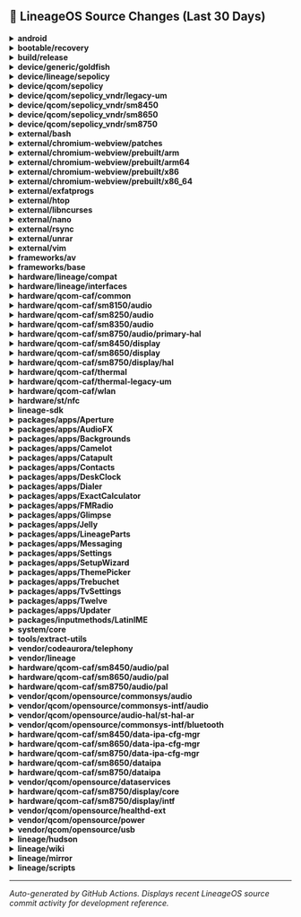## 📜 LineageOS Source Changes (Last 30 Days)

<details>
<summary><b>android</b></summary>

- [e64bf2e](https://github.com/LineageOS/android/commit/e64bf2e) lineage: Remove commented out NXP repos
  
  Author: Michael Bestas  
  Date: Sat Jul 5 18:04:41 2025 +0300

- [2e5a46e](https://github.com/LineageOS/android/commit/2e5a46e) lineage: Track sun repos
  
  Author: Bruno Martins  
  Date: Sat Jul 5 13:50:50 2025 +0000

- [a177be6](https://github.com/LineageOS/android/commit/a177be6) lineage: Move current sthal-ar and thermal to legacy
  
  Author: Bruno Martins  
  Date: Sat Jul 5 13:50:43 2025 +0000

- [82f666f](https://github.com/LineageOS/android/commit/82f666f) manifest: Track vendor/qcom/opensource/audio
  
  Author: LuK1337  
  Date: Thu Jun 19 10:42:46 2025 +0000


</details>

<details>
<summary><b>bootable/recovery</b></summary>

- [8e2da93](https://github.com/LineageOS/android_bootable_recovery/commit/8e2da93) minui: Make find_used_connector_by_type static for qti variant
  
  Author: LuK1337  
  Date: Tue Jun 24 08:08:42 2025 +0200

- [6570199](https://github.com/LineageOS/android_bootable_recovery/commit/6570199) minui: Add SPR support for drm
  
  Author: Qing Huang  
  Date: Mon Jun 23 20:38:10 2025 +0100

- [95a9dcb](https://github.com/LineageOS/android_bootable_recovery/commit/95a9dcb) Program required properties for 4 layer mixer
  
  Author: Prashant Beniwal  
  Date: Sat Jun 21 13:46:59 2025 +0200

- [9e04b6c](https://github.com/LineageOS/android_bootable_recovery/commit/9e04b6c) Add support for 4 layer mixer staging logic
  
  Author: Amine Najahi  
  Date: Sat Jun 21 13:46:59 2025 +0200

- [61be503](https://github.com/LineageOS/android_bootable_recovery/commit/61be503) minui: Set client cap properties for planes before accessing them
  
  Author: Anjaneya Prasad Musunuri  
  Date: Sat Jun 21 13:46:59 2025 +0200

- [26f9565](https://github.com/LineageOS/android_bootable_recovery/commit/26f9565) minui: Add support for low resolution display topologies
  
  Author: Uday Kiran Pichika  
  Date: Sat Jun 21 13:46:59 2025 +0200

- [707582d](https://github.com/LineageOS/android_bootable_recovery/commit/707582d) minui: Handle NULL return conditions and potential beyond bound access
  
  Author: David Ng  
  Date: Sat Jun 21 13:46:59 2025 +0200

- [7fdbcc5](https://github.com/LineageOS/android_bootable_recovery/commit/7fdbcc5) minui: implement atomic commit for recovery charger
  
  Author: Samantha Tran  
  Date: Sat Jun 21 13:46:59 2025 +0200

- [19ff4e7](https://github.com/LineageOS/android_bootable_recovery/commit/19ff4e7) minui: Snapshot graphics_drm -&gt; graphics_drm_qti
  
  Author: LuK1337  
  Date: Sat Jun 21 13:46:55 2025 +0200


</details>

<details>
<summary><b>build/release</b></summary>

- [80d2b3a](https://github.com/LineageOS/android_build_release/commit/80d2b3a) Bump Security String to 2025-07-01
  
  Author: Michael Bestas  
  Date: Wed Jul 9 14:26:08 2025 +0300


</details>

<details>
<summary><b>device/generic/goldfish</b></summary>

- [7c7fcd2](https://github.com/LineageOS/android_device_generic_goldfish/commit/7c7fcd2) goldfish: Remove NavigationBarMode2ButtonOverlay
  
  Author: althafvly  
  Date: Fri Jun 27 04:54:51 2025 +0000


</details>

<details>
<summary><b>device/lineage/sepolicy</b></summary>

- [e0e358b](https://github.com/LineageOS/android_device_lineage_sepolicy/commit/e0e358b) Use hal_attribute_hwservice and hal_attribute_service when possible
  
  Author: Bruno Martins  
  Date: Tue Jun 24 00:43:25 2025 +0100


</details>

<details>
<summary><b>device/qcom/sepolicy</b></summary>

- [9fc52af](https://github.com/LineageOS/android_device_qcom_sepolicy/commit/9fc52af) sepolicy: Add rules for qtiaudiohalvendorextn
  
  Author: LuK1337  
  Date: Thu Jun 19 22:35:06 2025 +0100


</details>

<details>
<summary><b>device/qcom/sepolicy_vndr/legacy-um</b></summary>

- [2b65a8c](https://github.com/LineageOS/android_device_qcom_sepolicy_vndr/commit/2b65a8c) sepolicy_vndr: lahaina: Label some more wakeup nodes
  
  Author: Michael Bestas  
  Date: Mon Jul 7 10:50:02 2025 +0000

- [fcfeeec](https://github.com/LineageOS/android_device_qcom_sepolicy_vndr/commit/fcfeeec) sepolicy_vndr: kona: Label additional nodes
  
  Author: Nolen Johnson  
  Date: Mon Jul 7 10:50:02 2025 +0000

- [b133fbc](https://github.com/LineageOS/android_device_qcom_sepolicy_vndr/commit/b133fbc) sepolicy_vndr: Fix extcon nodes
  
  Author: Michael Bestas  
  Date: Mon Jul 7 10:50:02 2025 +0000

- [f3dbdc1](https://github.com/LineageOS/android_device_qcom_sepolicy_vndr/commit/f3dbdc1) sepolicy_vndr: Fix wakeup nodes
  
  Author: Michael Bestas  
  Date: Mon Jul 7 10:50:02 2025 +0000

- [71c0560](https://github.com/LineageOS/android_device_qcom_sepolicy_vndr/commit/71c0560) sepolicy: bengal: Label an additional UFS discard_max_bytes node
  
  Author: Nolen Johnson  
  Date: Wed Jul 2 03:01:25 2025 +0000

- [2f6e6b7](https://github.com/LineageOS/android_device_qcom_sepolicy_vndr/commit/2f6e6b7) sepolicy_vndr: lito: Fix wakeup nodes
  
  Author: basamaryan  
  Date: Mon Jun 30 19:38:33 2025 +0000

- [59081ae](https://github.com/LineageOS/android_device_qcom_sepolicy_vndr/commit/59081ae) legacy-um: lahaina: Label additional UFS node
  
  Author: Nolen Johnson  
  Date: Sat Jun 28 13:12:16 2025 -0400


</details>

<details>
<summary><b>device/qcom/sepolicy_vndr/sm8450</b></summary>

- [f8d3dac](https://github.com/LineageOS/android_device_qcom_sepolicy_vndr/commit/f8d3dac) taro: Label additional read_ahead_kb node
  
  Author: Nolen Johnson  
  Date: Wed Jul 9 03:34:27 2025 +0000

- [bbb6a83](https://github.com/LineageOS/android_device_qcom_sepolicy_vndr/commit/bbb6a83) Merge tag &#x27;LA.VENDOR.1.0.r1-27600-WAIPIO.QSSI15.0&#x27; into staging/lineage-22.2_merge-LA.VENDOR.1.0.r1-27600-WAIPIO.QSSI15.0
  
  Author: Michael Bestas  
  Date: Sun Jul 6 08:39:15 2025 +0300


</details>

<details>
<summary><b>device/qcom/sepolicy_vndr/sm8650</b></summary>

- [9484e04](https://github.com/LineageOS/android_device_qcom_sepolicy_vndr/commit/9484e04) Merge tag &#x27;LA.VENDOR.14.3.0.r1-21600-lanai.QSSI15.0&#x27; into staging/lineage-22.2_merge-LA.VENDOR.14.3.0.r1-21600-lanai.QSSI15.0
  
  Author: Michael Bestas  
  Date: Sun Jul 6 08:47:14 2025 +0300

- [ab4276b](https://github.com/LineageOS/android_device_qcom_sepolicy_vndr/commit/ab4276b) sepolicy_vndr: Move qti-media file contexts to genfs
  
  Author: Priyanka Gujjula  
  Date: Mon Jun 23 22:59:18 2025 -0400

- [5c41161](https://github.com/LineageOS/android_device_qcom_sepolicy_vndr/commit/5c41161) Merge e56520fd7d6e52669937f80aa91fe8db80ea7908 on remote branch
  
  Author: Linux Build Service Account  
  Date: Wed Jun 18 17:43:58 2025 -0700


</details>

<details>
<summary><b>device/qcom/sepolicy_vndr/sm8750</b></summary>

- [a424b15](https://github.com/LineageOS/android_device_qcom_sepolicy_vndr/commit/a424b15) qva: Label snxxx AIDL service
  
  Author: Bruno Martins  
  Date: Fri Jul 4 02:53:32 2025 +0100

- [623a938](https://github.com/LineageOS/android_device_qcom_sepolicy_vndr/commit/623a938) sepolicy_vndr: Switch to BOARD_VENDOR_SEPOLICY_DIRS
  
  Author: Aayush Gupta  
  Date: Fri Jul 4 01:00:46 2025 +0100

- [07c0183](https://github.com/LineageOS/android_device_qcom_sepolicy_vndr/commit/07c0183) sepolicy: Update paths for new repository location
  
  Author: Michael Bestas  
  Date: Fri Jul 4 01:00:46 2025 +0100

- [7283ae5](https://github.com/LineageOS/android_device_qcom_sepolicy_vndr/commit/7283ae5) sepolicy_vndr: Remove QCOM guards
  
  Author: Pig  
  Date: Fri Jul 4 01:00:46 2025 +0100

- [a6fce63](https://github.com/LineageOS/android_device_qcom_sepolicy_vndr/commit/a6fce63) Add .gitupstream file
  
  Author: Chirayu Desai  
  Date: Fri Jul 4 01:00:46 2025 +0100

- [9495e35](https://github.com/LineageOS/android_device_qcom_sepolicy_vndr/commit/9495e35) Merge 9f6826fd8461a2ac25a4781760a3da349417c3d0 on remote branch
  
  Author: Linux Build Service Account  
  Date: Thu Jun 19 13:19:01 2025 -0700


</details>

<details>
<summary><b>external/bash</b></summary>

- [1094f16](https://github.com/LineageOS/android_external_bash/commit/1094f16) bash: Compile with c17 for legacy K&amp;R compatibility
  
  Author: Thomas Turner  
  Date: Tue Jun 24 22:26:12 2025 +0000

- [9c4eca8](https://github.com/LineageOS/android_external_bash/commit/9c4eca8) bash: Regenerate headers and source files
  
  Author: LuK1337  
  Date: Mon Jun 23 13:09:33 2025 +0200

- [56a7bfe](https://github.com/LineageOS/android_external_bash/commit/56a7bfe) Merge tag &#x27;bash-5.2&#x27; of https://git.savannah.gnu.org/git/bash into lineage-22.2
  
  Author: LuK1337  
  Date: Mon Jun 23 08:32:42 2025 +0200


</details>

<details>
<summary><b>external/chromium-webview/patches</b></summary>

- [9cc3432](https://github.com/LineageOS/android_external_chromium-webview_patches/commit/9cc3432) Update Chromium Webview to 138.0.7204.63
  
  Author: Kevin F. Haggerty  
  Date: Sun Jul 6 07:38:28 2025 -0600


</details>

<details>
<summary><b>external/chromium-webview/prebuilt/arm</b></summary>

- [b263912](https://github.com/LineageOS/android_external_chromium-webview_prebuilt_arm/commit/b263912) Update Chromium Webview arm to 138.0.7204.63
  
  Author: Kevin F. Haggerty  
  Date: Mon Jul 7 05:43:26 2025 -0600


</details>

<details>
<summary><b>external/chromium-webview/prebuilt/arm64</b></summary>

- [f6f994f](https://github.com/LineageOS/android_external_chromium-webview_prebuilt_arm64/commit/f6f994f) Update Chromium Webview arm64 to 138.0.7204.63
  
  Author: Kevin F. Haggerty  
  Date: Mon Jul 7 05:43:27 2025 -0600


</details>

<details>
<summary><b>external/chromium-webview/prebuilt/x86</b></summary>

- [fff97d5](https://github.com/LineageOS/android_external_chromium-webview_prebuilt_x86/commit/fff97d5) Update Chromium Webview x86 to 138.0.7204.63
  
  Author: Kevin F. Haggerty  
  Date: Mon Jul 7 05:43:28 2025 -0600


</details>

<details>
<summary><b>external/chromium-webview/prebuilt/x86_64</b></summary>

- [248528f](https://github.com/LineageOS/android_external_chromium-webview_prebuilt_x86_64/commit/248528f) Update Chromium Webview x86_64 to 138.0.7204.63
  
  Author: Kevin F. Haggerty  
  Date: Mon Jul 7 05:43:29 2025 -0600


</details>

<details>
<summary><b>external/exfatprogs</b></summary>

- [f2640cf](https://github.com/LineageOS/android_external_exfatprogs/commit/f2640cf) Merge tag &#x27;1.2.9&#x27; of https://github.com/exfatprogs/exfatprogs into lineage-22.2
  
  Author: Michael Bestas  
  Date: Mon Jun 23 04:13:48 2025 +0300


</details>

<details>
<summary><b>external/htop</b></summary>

- [ff411eb](https://github.com/LineageOS/android_external_htop/commit/ff411eb) htop: Update srcs[], shared_libs[] and config.h
  
  Author: LuK1337  
  Date: Mon Jun 23 00:11:15 2025 +0200

- [67a9913](https://github.com/LineageOS/android_external_htop/commit/67a9913) Merge tag &#x27;3.4.1&#x27; of https://github.com/htop-dev/htop into lineage-22.2
  
  Author: LuK1337  
  Date: Sun Jun 22 23:31:48 2025 +0200

- [35db544](https://github.com/LineageOS/android_external_htop/commit/35db544) htop: remove &quot;-pedantic&quot;
  
  Author: Skyblueborb  
  Date: Wed Jun 18 19:42:24 2025 +0000


</details>

<details>
<summary><b>external/libncurses</b></summary>

- [cf8d1a3](https://github.com/LineageOS/android_external_libncurses/commit/cf8d1a3) Partially Reapply &quot;libncurses: Add recovery variant&quot;
  
  Author: Yumi Yukimura  
  Date: Sun Jul 6 06:25:09 2025 +0800

- [c0109e6](https://github.com/LineageOS/android_external_libncurses/commit/c0109e6) Update libncurses cflags
  
  Author: LuK1337  
  Date: Sun Jun 22 23:17:51 2025 +0200

- [2a03fa1](https://github.com/LineageOS/android_external_libncurses/commit/2a03fa1) Regenerate headers and source files
  
  Author: LuK1337  
  Date: Sun Jun 22 22:35:33 2025 +0200

- [a2fcb14](https://github.com/LineageOS/android_external_libncurses/commit/a2fcb14) Import https://ftp.gnu.org/pub/gnu/ncurses/ncurses-6.5.tar.gz
  
  Author: LuK1337  
  Date: Sun Jun 22 21:31:35 2025 +0200

- [2f33558](https://github.com/LineageOS/android_external_libncurses/commit/2f33558) Import https://ftp.gnu.org/pub/gnu/ncurses/ncurses-6.4.tar.gz
  
  Author: LuK1337  
  Date: Sun Jun 22 21:31:31 2025 +0200

- [579c9af](https://github.com/LineageOS/android_external_libncurses/commit/579c9af) Import https://ftp.gnu.org/pub/gnu/ncurses/ncurses-6.3.tar.gz
  
  Author: LuK1337  
  Date: Sun Jun 22 21:31:26 2025 +0200


</details>

<details>
<summary><b>external/nano</b></summary>

- [690d0ae](https://github.com/LineageOS/android_external_nano/commit/690d0ae) nano: Regenerate config.h
  
  Author: LuK1337  
  Date: Thu Jun 26 09:21:46 2025 +0200

- [6aeab77](https://github.com/LineageOS/android_external_nano/commit/6aeab77) Merge tag &#x27;v8.5&#x27; of git://git.git.savannah.gnu.org/nano into lineage-22.2
  
  Author: LuK1337  
  Date: Thu Jun 26 09:00:35 2025 +0200


</details>

<details>
<summary><b>external/rsync</b></summary>

- [6a2e628](https://github.com/LineageOS/android_external_rsync/commit/6a2e628) rsync: Compile with c17 for legacy K&amp;R compatibility
  
  Author: Thomas Turner  
  Date: Mon Jun 23 16:37:38 2025 +0200

- [e4e120f](https://github.com/LineageOS/android_external_rsync/commit/e4e120f) rsync: Regenerate srcs[] and config.h
  
  Author: LuK1337  
  Date: Mon Jun 23 16:37:38 2025 +0200

- [735371e](https://github.com/LineageOS/android_external_rsync/commit/735371e) Merge tag &#x27;v3.4.1&#x27; of https://github.com/RsyncProject/rsync into lineage-22.2
  
  Author: LuK1337  
  Date: Mon Jun 23 16:04:06 2025 +0200


</details>

<details>
<summary><b>external/unrar</b></summary>

- [5c1331d](https://github.com/LineageOS/android_external_unrar/commit/5c1331d) unrar: Update srcs[]
  
  Author: LuK1337  
  Date: Mon Jun 23 18:17:01 2025 +0200

- [76a253c](https://github.com/LineageOS/android_external_unrar/commit/76a253c) Merge https://github.com/pmachapman/unrar into lineage-22.2
  
  Author: LuK1337  
  Date: Mon Jun 23 18:09:30 2025 +0200

- [dffd675](https://github.com/LineageOS/android_external_unrar/commit/dffd675) Updated to 7.1.7
  
  Author: Peter Chapman  
  Date: Wed Jun 18 07:56:44 2025 +1200

- [5508af9](https://github.com/LineageOS/android_external_unrar/commit/5508af9) Updated to 7.1.6
  
  Author: Peter Chapman  
  Date: Wed Jun 18 07:56:43 2025 +1200


</details>

<details>
<summary><b>external/vim</b></summary>

- [0b9e59e](https://github.com/LineageOS/android_external_vim/commit/0b9e59e) vim: Remove src/auto/config.mk
  
  Author: LuK1337  
  Date: Mon Jun 23 01:25:18 2025 +0200

- [38ced84](https://github.com/LineageOS/android_external_vim/commit/38ced84) vim: Update srcs[] and config.h
  
  Author: LuK1337  
  Date: Mon Jun 23 01:23:52 2025 +0200

- [ae414d4](https://github.com/LineageOS/android_external_vim/commit/ae414d4) Merge tag &#x27;v9.1.1475&#x27; of https://github.com/vim/vim into lineage-22.2
  
  Author: LuK1337  
  Date: Mon Jun 23 00:18:21 2025 +0200

- [cd68f21](https://github.com/LineageOS/android_external_vim/commit/cd68f21) patch 9.1.1475: completion: regression when &quot;nearest&quot; in &#x27;completeopt&#x27;
  
  Author: Girish Palya  
  Date: Sun Jun 22 20:23:54 2025 +0200

- [1cbe3e8](https://github.com/LineageOS/android_external_vim/commit/1cbe3e8) runtime(comment): add &lt;Plug&gt;-mappings
  
  Author: Mark Woods  
  Date: Sun Jun 22 20:20:34 2025 +0200

- [c877057](https://github.com/LineageOS/android_external_vim/commit/c877057) runtime(openPlugin): add &lt;Plug&gt;-mappings
  
  Author: Mark Woods  
  Date: Sun Jun 22 20:20:23 2025 +0200

- [46b0260](https://github.com/LineageOS/android_external_vim/commit/46b0260) patch 9.1.1474: missing out-of-memory check in mark.c
  
  Author: John Marriott  
  Date: Sun Jun 22 19:44:27 2025 +0200

- [8d9d2b2](https://github.com/LineageOS/android_external_vim/commit/8d9d2b2) runtime(tutor): Make all tutor files utf-8 only
  
  Author: Damien Lejay  
  Date: Sun Jun 22 19:42:43 2025 +0200

- [dcff497](https://github.com/LineageOS/android_external_vim/commit/dcff497) runtime(vim): Update base-syntax, match bare mark ranges
  
  Author: Doug Kearns  
  Date: Sun Jun 22 18:47:49 2025 +0200

- [99b9847](https://github.com/LineageOS/android_external_vim/commit/99b9847) runtime(vim): Update base-syntax, fix Vim9 :import expression comment handling
  
  Author: Doug Kearns  
  Date: Fri Jun 20 18:59:21 2025 +0200

- [d75ab0c](https://github.com/LineageOS/android_external_vim/commit/d75ab0c) patch 9.1.1473: inconsistent range arg for :diffget/diffput
  
  Author: Yee Cheng Chin  
  Date: Fri Jun 20 18:44:18 2025 +0200

- [476b65e](https://github.com/LineageOS/android_external_vim/commit/476b65e) runtime(doc): mention using &lt;script&gt; instead of &lt;sfile&gt; in :autocmd
  
  Author: zeertzjq  
  Date: Thu Jun 19 19:40:51 2025 +0200

- [c50f4d0](https://github.com/LineageOS/android_external_vim/commit/c50f4d0) patch 9.1.1472: if_python: PySequence_Fast_{GET_SIZE,GET_ITEM} removed
  
  Author: Zdenek Dohnal  
  Date: Thu Jun 19 19:35:32 2025 +0200

- [5fbe72e](https://github.com/LineageOS/android_external_vim/commit/5fbe72e) patch 9.1.1471: completion: inconsistent ordering with CTRL-P
  
  Author: Girish Palya  
  Date: Wed Jun 18 19:15:45 2025 +0200

- [1c00af2](https://github.com/LineageOS/android_external_vim/commit/1c00af2) runtime(doc): Remove obsolete labelling from &#x27;h&#x27; occasion in :help &#x27;highlight&#x27;
  
  Author: Doug Kearns  
  Date: Wed Jun 18 19:12:07 2025 +0200

- [8b92af6](https://github.com/LineageOS/android_external_vim/commit/8b92af6) runtime(hgcommit): set comments and commentstring options in filetype plugin
  
  Author: Riley Bruins  
  Date: Wed Jun 18 18:47:57 2025 +0200

- [736cd18](https://github.com/LineageOS/android_external_vim/commit/736cd18) runtime(ishd): set comments and commentstring options in filetype plugin
  
  Author: Riley Bruins  
  Date: Wed Jun 18 18:46:12 2025 +0200

- [e4c157b](https://github.com/LineageOS/android_external_vim/commit/e4c157b) runtime(nroff,groff): update commentstyle in filetype plugins
  
  Author: jtmr05  
  Date: Wed Jun 18 18:41:14 2025 +0200

- [8e83105](https://github.com/LineageOS/android_external_vim/commit/8e83105) patch 9.1.1470: use-after-free with popup callback on error
  
  Author: Christian Brabandt  
  Date: Wed Jun 18 18:33:31 2025 +0200

- [9d065a4](https://github.com/LineageOS/android_external_vim/commit/9d065a4) patch 9.1.1469: potential buffer-underflow with invalid hl_id
  
  Author: Christian Brabandt  
  Date: Wed Jun 18 18:31:19 2025 +0200

- [03e5ee2](https://github.com/LineageOS/android_external_vim/commit/03e5ee2) patch 9.1.1468: filetype: bright(er)script files are not recognized
  
  Author: Riley Bruins  
  Date: Wed Jun 18 18:23:05 2025 +0200

- [fff0132](https://github.com/LineageOS/android_external_vim/commit/fff0132) patch 9.1.1467: too many strlen() calls
  
  Author: John Marriott  
  Date: Wed Jun 18 18:20:11 2025 +0200

- [8311e7d](https://github.com/LineageOS/android_external_vim/commit/8311e7d) runtime(vim): fix incorrect highlighting of User autocmds
  
  Author: zeertzjq  
  Date: Wed Jun 18 18:02:47 2025 +0200

- [4829511](https://github.com/LineageOS/android_external_vim/commit/4829511) patch 9.1.1466: filetype: not all lex files are recognized
  
  Author: Eisuke Kawashima  
  Date: Tue Jun 17 20:30:52 2025 +0200

- [acd04b2](https://github.com/LineageOS/android_external_vim/commit/acd04b2) patch 9.1.1465: tabpanel: not correctly drawn with &#x27;equalalways&#x27;
  
  Author: Hirohito Higashi  
  Date: Mon Jun 16 20:26:08 2025 +0200

- [b7ebe61](https://github.com/LineageOS/android_external_vim/commit/b7ebe61) translation(de): update German messages translation
  
  Author: Christian Brabandt  
  Date: Mon Jun 16 20:23:00 2025 +0200

- [234c728](https://github.com/LineageOS/android_external_vim/commit/234c728) runtime(optwin): fix tabpanel typo in optwin
  
  Author: Christian Brabandt  
  Date: Mon Jun 16 20:22:30 2025 +0200

- [cb27992](https://github.com/LineageOS/android_external_vim/commit/cb27992) patch 9.1.1464: gv does not work in operator-pending mode
  
  Author: phanium  
  Date: Mon Jun 16 20:19:15 2025 +0200

- [93318a9](https://github.com/LineageOS/android_external_vim/commit/93318a9) patch 9.1.1463: Integer overflow in getmarklist() after linewise operation
  
  Author: zeertzjq  
  Date: Mon Jun 16 20:10:38 2025 +0200

- [8ae8b30](https://github.com/LineageOS/android_external_vim/commit/8ae8b30) patch 9.1.1462: missing change from patch v9.1.1461
  
  Author: Christian Brabandt  
  Date: Mon Jun 16 20:07:54 2025 +0200

- [152a450](https://github.com/LineageOS/android_external_vim/commit/152a450) runtime(sh): reset g:sh_fold_enabled after outputting its value in syntax script
  
  Author: hakkadaikon  
  Date: Mon Jun 16 19:54:37 2025 +0200

- [7841ca1](https://github.com/LineageOS/android_external_vim/commit/7841ca1) runtime(vimtutor): vimtutor throws Access Denied Error on MS-Windows
  
  Author: Christian Brabandt  
  Date: Mon Jun 16 19:48:03 2025 +0200

- [e5c96e3](https://github.com/LineageOS/android_external_vim/commit/e5c96e3) patch 9.1.1461: tabpanel: tabpanel vanishes with popup menu
  
  Author: Hirohito Higashi  
  Date: Mon Jun 16 19:39:24 2025 +0200


</details>

<details>
<summary><b>frameworks/av</b></summary>

- [6b8538ee](https://github.com/LineageOS/android_frameworks_av/commit/6b8538ee) camera: bypass roundBufferDimensionNearest for Y8
  
  Author: Cosmin Tanislav  
  Date: Sun Jun 22 21:23:08 2025 +0300


</details>

<details>
<summary><b>frameworks/base</b></summary>

- [06a7b91e](https://github.com/LineageOS/android_frameworks_base/commit/06a7b91e) Automatic translation import
  
  Author: LineageOS Infra  
  Date: Tue Jul 15 17:08:17 2025 +0000


</details>

<details>
<summary><b>hardware/lineage/compat</b></summary>

- [6cc7892](https://github.com/LineageOS/android_hardware_lineage_compat/commit/6cc7892) compat: Run bpfix
  
  Author: basamaryan  
  Date: Sat Jun 28 23:55:32 2025 +0100

- [5e88271](https://github.com/LineageOS/android_hardware_lineage_compat/commit/5e88271) compat: Rework libgui shim
  
  Author: LuK1337  
  Date: Sat Jun 21 20:28:15 2025 +0200


</details>

<details>
<summary><b>hardware/lineage/interfaces</b></summary>

- [421905c](https://github.com/LineageOS/android_hardware_lineage_interfaces/commit/421905c) aidl: light: Scan for backlight devices
  
  Author: Yumi Yukimura  
  Date: Sat Jul 5 03:33:25 2025 +0800

- [ebdc336](https://github.com/LineageOS/android_hardware_lineage_interfaces/commit/ebdc336) aidl: light: Add LEDs with &quot;:status&quot; suffix
  
  Author: Yumi Yukimura  
  Date: Fri Jul 4 19:32:40 2025 +0000


</details>

<details>
<summary><b>hardware/qcom-caf/common</b></summary>

- [7f93034](https://github.com/LineageOS/android_hardware_qcom-caf_common/commit/7f93034) common: add support for sun platform
  
  Author: dianlujitao  
  Date: Sat Jul 5 15:03:54 2025 +0100

- [88e8a17](https://github.com/LineageOS/android_hardware_qcom-caf_common/commit/88e8a17) common: Add compatibility matrix for AIDL-only devices
  
  Author: dianlujitao  
  Date: Mon Jun 30 23:32:26 2025 +0000

- [5e3ca6a](https://github.com/LineageOS/android_hardware_qcom-caf_common/commit/5e3ca6a) rfs: Add MDM and MSM OIS symlinks
  
  Author: Bruno Martins  
  Date: Tue Jul 1 00:04:23 2025 +0100


</details>

<details>
<summary><b>hardware/qcom-caf/sm8150/audio</b></summary>

- [73449d5](https://github.com/LineageOS/android_hardware_qcom_audio/commit/73449d5) hal: audio_extn: Add argument to pthread routines
  
  Author: danielml  
  Date: Wed Jun 25 20:13:52 2025 +0200


</details>

<details>
<summary><b>hardware/qcom-caf/sm8250/audio</b></summary>

- [e408116](https://github.com/LineageOS/android_hardware_qcom_audio/commit/e408116) hal: audio_extn: Add argument to pthread routines
  
  Author: danielml  
  Date: Tue Jul 1 00:59:44 2025 +0300


</details>

<details>
<summary><b>hardware/qcom-caf/sm8350/audio</b></summary>

- [9e24e3a](https://github.com/LineageOS/android_hardware_qcom_audio/commit/9e24e3a) hal: audio_extn: Add argument to pthread routines
  
  Author: danielml  
  Date: Mon Jun 30 15:13:53 2025 +0300


</details>

<details>
<summary><b>hardware/qcom-caf/sm8750/audio/primary-hal</b></summary>

- [4b2511b](https://github.com/LineageOS/android_hardware_qcom_audio-ar/commit/4b2511b) hal: Add dependency on libarpal_headers
  
  Author: Bruno Martins  
  Date: Sat Jul 5 23:29:16 2025 +0000

- [a8ede9f](https://github.com/LineageOS/android_hardware_qcom_audio-ar/commit/a8ede9f) adsprpcd: Drop dependency on proprietary headers and fix build errors
  
  Author: LuK1337  
  Date: Sat Jul 5 10:26:34 2025 +0100

- [2d53e97](https://github.com/LineageOS/android_hardware_qcom_audio-ar/commit/2d53e97) hal: remove hardcoded include paths
  
  Author: dianlujitao  
  Date: Sat Jul 5 10:26:30 2025 +0100


</details>

<details>
<summary><b>hardware/qcom-caf/sm8450/display</b></summary>

- [3559c46](https://github.com/LineageOS/android_hardware_qcom_display/commit/3559c46) sdm: mark FOD pressed layer by setting a bit on ZPOS
  
  Author: Demon000  
  Date: Mon Jun 16 12:35:40 2025 +0000


</details>

<details>
<summary><b>hardware/qcom-caf/sm8650/display</b></summary>

- [954dc72](https://github.com/LineageOS/android_hardware_qcom_display/commit/954dc72) Revert &quot;display: Add QMCS image generation&quot;
  
  Author: Michael Bestas  
  Date: Sat Jul 5 11:33:59 2025 +0100


</details>

<details>
<summary><b>hardware/qcom-caf/sm8750/display/hal</b></summary>

- [61702e1](https://github.com/LineageOS/android_hardware_qcom_display/commit/61702e1) composer: Specify `v2` explicitly in composer3_defaults
  
  Author: Bruno Martins  
  Date: Sun Jul 6 02:52:48 2025 +0200

- [f921058](https://github.com/LineageOS/android_hardware_qcom_display/commit/f921058) gralloc: Remove libubwcp_headers dependency
  
  Author: Bruno Martins  
  Date: Sat Jul 5 23:17:20 2025 +0100

- [870100b](https://github.com/LineageOS/android_hardware_qcom_display/commit/870100b) display: Remove smmu-proxy and ubwcp headers defaults
  
  Author: chandu078  
  Date: Sat Jul 5 23:16:55 2025 +0100

- [0897535](https://github.com/LineageOS/android_hardware_qcom_display/commit/0897535) vmmem: Add dummy libvmmem shared_lib
  
  Author: Bruno Martins  
  Date: Sat Jul 5 23:16:55 2025 +0100

- [dcc42f1](https://github.com/LineageOS/android_hardware_qcom_display/commit/dcc42f1) vmmem: Make libvmmem_headers available
  
  Author: SGCMarkus  
  Date: Sat Jul 5 23:16:55 2025 +0100

- [63aa818](https://github.com/LineageOS/android_hardware_qcom_display/commit/63aa818) hwfence_client: Disable module
  
  Author: Bruno Martins  
  Date: Sat Jul 5 23:16:55 2025 +0100

- [1d5a3cb](https://github.com/LineageOS/android_hardware_qcom_display/commit/1d5a3cb) display: Remove dependencies of display specific kernel headers
  
  Author: chandu078  
  Date: Sat Jul 5 22:14:56 2025 +0000

- [9b6f6ff](https://github.com/LineageOS/android_hardware_qcom_display/commit/9b6f6ff) composer: Separate rc and xml from service
  
  Author: Michael Bestas  
  Date: Sat Jul 5 16:18:02 2025 +0100

- [0f7761a](https://github.com/LineageOS/android_hardware_qcom_display/commit/0f7761a) composer: Replace writepid with task_profiles command for cgroup migration
  
  Author: Suren Baghdasaryan  
  Date: Sat Jul 5 16:18:02 2025 +0100

- [5a556b1](https://github.com/LineageOS/android_hardware_qcom_display/commit/5a556b1) display: Define init script modules properly.
  
  Author: Alexander Koskovich  
  Date: Sat Jul 5 16:18:02 2025 +0100

- [11a2ed3](https://github.com/LineageOS/android_hardware_qcom_display/commit/11a2ed3) display: Remove CleanSpec.mk
  
  Author: Michael Bestas  
  Date: Thu Jul 3 23:33:23 2025 +0100

- [a66174d](https://github.com/LineageOS/android_hardware_qcom_display/commit/a66174d) Revert &quot;display: Add QMCS image generation&quot;
  
  Author: Michael Bestas  
  Date: Thu Jul 3 23:33:23 2025 +0100

- [1c64346](https://github.com/LineageOS/android_hardware_qcom_display/commit/1c64346) display: Fix conflicting soong_namespace imports
  
  Author: Bruno Martins  
  Date: Thu Jul 3 23:33:23 2025 +0100

- [671b4fa](https://github.com/LineageOS/android_hardware_qcom_display/commit/671b4fa) Add .gitupstream file
  
  Author: Chirayu Desai  
  Date: Mon Jun 30 21:53:17 2025 +0100


</details>

<details>
<summary><b>hardware/qcom-caf/thermal</b></summary>

- [47fd390](https://github.com/LineageOS/android_hardware_qcom_thermal/commit/47fd390) Merge tag &#x27;LA.VENDOR.15.4.0.r1-18000-pakala.QSSI16.0&#x27; into staging/lineage-22.2_merge-LA.VENDOR.15.4.0.r1-18000-pakala.QSSI16.0
  
  Author: Michael Bestas  
  Date: Sun Jul 6 08:58:29 2025 +0300

- [03bafb8](https://github.com/LineageOS/android_hardware_qcom_thermal/commit/03bafb8) thermal: Guard with soong namespace
  
  Author: Michael Bestas  
  Date: Sat Jul 5 15:00:57 2025 +0100


</details>

<details>
<summary><b>hardware/qcom-caf/thermal-legacy-um</b></summary>

- [04aeca6](https://github.com/LineageOS/android_hardware_qcom_thermal/commit/04aeca6) thermal-hal: Return failure only for uninitialized sensor request
  
  Author: Michael Bestas  
  Date: Sun Jul 6 23:45:02 2025 +0300

- [c1c837d](https://github.com/LineageOS/android_hardware_qcom_thermal/commit/c1c837d) Revert &quot;thermal-hal: Add namespace configuration for google specific path&quot;
  
  Author: Michael Bestas  
  Date: Sun Jul 6 13:23:20 2025 +0300

- [e1d0034](https://github.com/LineageOS/android_hardware_qcom_thermal/commit/e1d0034) Merge tag &#x27;LA.VENDOR.14.3.0.r1-21600-lanai.QSSI15.0&#x27; into staging/lineage-22.2_merge-LA.VENDOR.14.3.0.r1-21600-lanai.QSSI15.0
  
  Author: Michael Bestas  
  Date: Sun Jul 6 08:54:44 2025 +0300

- [9cfce74](https://github.com/LineageOS/android_hardware_qcom_thermal/commit/9cfce74) thermal: Guard with soong namespace
  
  Author: Michael Bestas  
  Date: Sat Jul 5 13:02:21 2025 +0000

- [19b5abf](https://github.com/LineageOS/android_hardware_qcom_thermal/commit/19b5abf) Merge 5ce9681278b7b7374999f3137dffe65db67525a5 on remote branch
  
  Author: Linux Build Service Account  
  Date: Wed Jun 18 17:32:40 2025 -0700


</details>

<details>
<summary><b>hardware/qcom-caf/wlan</b></summary>

- [93b212a](https://github.com/LineageOS/android_hardware_qcom_wlan/commit/93b212a) Merge tag &#x27;LA.VENDOR.14.3.0.r1-21600-lanai.QSSI15.0&#x27; into staging/lineage-22.2_merge-LA.VENDOR.14.3.0.r1-21600-lanai.QSSI15.0
  
  Author: Michael Bestas  
  Date: Sun Jul 6 08:46:58 2025 +0300

- [b108136](https://github.com/LineageOS/android_hardware_qcom_wlan/commit/b108136) Merge c4c480567fa8e414b93d7261f8193bae99554e4d on remote branch
  
  Author: Linux Build Service Account  
  Date: Wed Jun 18 17:40:32 2025 -0700


</details>

<details>
<summary><b>hardware/st/nfc</b></summary>

- [a25c5e1](https://github.com/LineageOS/android_hardware_st_nfc/commit/a25c5e1) Also handle &#x27;REM CONFIG&#x27; for text FW configs
  
  Author: Alexander Koskovich  
  Date: Wed Jun 18 22:17:17 2025 -0400


</details>

<details>
<summary><b>lineage-sdk</b></summary>

- [49a8ae3](https://github.com/LineageOS/android_lineage-sdk/commit/49a8ae3) Automatic translation import
  
  Author: LineageOS Infra  
  Date: Tue Jul 15 17:08:21 2025 +0000

- [987c5b8](https://github.com/LineageOS/android_lineage-sdk/commit/987c5b8) Android.bp: use defaults and file groups
  
  Author: Alexander Martinz  
  Date: Tue Jun 17 06:43:57 2025 +0000


</details>

<details>
<summary><b>packages/apps/Aperture</b></summary>

- [2f9d472](https://github.com/LineageOS/android_packages_apps_Aperture/commit/2f9d472) Automatic translation import
  
  Author: LineageOS Infra  
  Date: Tue Jul 15 17:08:22 2025 +0000

- [625df08](https://github.com/LineageOS/android_packages_apps_Aperture/commit/625df08) Aperture: Update gradle-generatebp to 1.25
  
  Author: Luca Stefani  
  Date: Sun Jul 6 10:47:36 2025 +0200

- [9bee4b4](https://github.com/LineageOS/android_packages_apps_Aperture/commit/9bee4b4) Aperture: Update Gradle wrapper and AGP
  
  Author: Luca Stefani  
  Date: Sun Jul 6 10:47:34 2025 +0200


</details>

<details>
<summary><b>packages/apps/AudioFX</b></summary>

- [381264b](https://github.com/LineageOS/android_packages_apps_AudioFX/commit/381264b) Automatic translation import
  
  Author: LineageOS Infra  
  Date: Tue Jul 15 17:08:22 2025 +0000


</details>

<details>
<summary><b>packages/apps/Backgrounds</b></summary>

- [c6324a2](https://github.com/LineageOS/android_packages_apps_Backgrounds/commit/c6324a2) Automatic translation import
  
  Author: LineageOS Infra  
  Date: Tue Jul 15 17:08:22 2025 +0000


</details>

<details>
<summary><b>packages/apps/Camelot</b></summary>

- [841eccc](https://github.com/LineageOS/android_packages_apps_Camelot/commit/841eccc) Automatic translation import
  
  Author: LineageOS Infra  
  Date: Tue Jul 15 17:08:22 2025 +0000

- [06312c6](https://github.com/LineageOS/android_packages_apps_Camelot/commit/06312c6) Camelot: Update gradle-generatebp to 1.25
  
  Author: Luca Stefani  
  Date: Sun Jul 6 11:07:01 2025 +0200

- [9232e88](https://github.com/LineageOS/android_packages_apps_Camelot/commit/9232e88) Camelot: Update Gradle wrapper and AGP
  
  Author: Luca Stefani  
  Date: Sun Jul 6 11:05:24 2025 +0200


</details>

<details>
<summary><b>packages/apps/Catapult</b></summary>

- [5e7895d](https://github.com/LineageOS/android_packages_apps_Catapult/commit/5e7895d) Automatic translation import
  
  Author: LineageOS Infra  
  Date: Tue Jul 15 17:08:23 2025 +0000


</details>

<details>
<summary><b>packages/apps/Contacts</b></summary>

- [8664308](https://github.com/LineageOS/android_packages_apps_Contacts/commit/8664308) Automatic translation import
  
  Author: LineageOS Infra  
  Date: Tue Jul 15 17:08:23 2025 +0000


</details>

<details>
<summary><b>packages/apps/DeskClock</b></summary>

- [353fccc](https://github.com/LineageOS/android_packages_apps_DeskClock/commit/353fccc) Automatic translation import
  
  Author: LineageOS Infra  
  Date: Tue Jul 15 17:08:23 2025 +0000


</details>

<details>
<summary><b>packages/apps/Dialer</b></summary>

- [5a211f9](https://github.com/LineageOS/android_packages_apps_Dialer/commit/5a211f9) Automatic translation import
  
  Author: LineageOS Infra  
  Date: Tue Jul 15 17:08:24 2025 +0000


</details>

<details>
<summary><b>packages/apps/ExactCalculator</b></summary>

- [be98294](https://github.com/LineageOS/android_packages_apps_ExactCalculator/commit/be98294) ExactCalculator: allow backup
  
  Author: LucasMZ  
  Date: Tue Jun 17 22:30:24 2025 -0300


</details>

<details>
<summary><b>packages/apps/FMRadio</b></summary>

- [8329d13](https://github.com/LineageOS/android_packages_apps_FMRadio/commit/8329d13) Automatic translation import
  
  Author: LineageOS Infra  
  Date: Tue Jul 1 17:02:03 2025 +0000


</details>

<details>
<summary><b>packages/apps/Glimpse</b></summary>

- [22730be](https://github.com/LineageOS/android_packages_apps_Glimpse/commit/22730be) Automatic translation import
  
  Author: LineageOS Infra  
  Date: Tue Jul 15 17:08:25 2025 +0000

- [5116f7f](https://github.com/LineageOS/android_packages_apps_Glimpse/commit/5116f7f) Glimpse: Update gradle-generatebp to 1.25
  
  Author: Luca Stefani  
  Date: Sun Jul 6 10:45:02 2025 +0200

- [caf360c](https://github.com/LineageOS/android_packages_apps_Glimpse/commit/caf360c) Glimpse: Update Gradle wrapper and AGP
  
  Author: Luca Stefani  
  Date: Sun Jul 6 10:44:59 2025 +0200


</details>

<details>
<summary><b>packages/apps/Jelly</b></summary>

- [ebca57c](https://github.com/LineageOS/android_packages_apps_Jelly/commit/ebca57c) Automatic translation import
  
  Author: LineageOS Infra  
  Date: Tue Jul 15 17:08:26 2025 +0000

- [c90a982](https://github.com/LineageOS/android_packages_apps_Jelly/commit/c90a982) Automatic translation import
  
  Author: LineageOS Infra  
  Date: Tue Jul 1 17:02:04 2025 +0000


</details>

<details>
<summary><b>packages/apps/LineageParts</b></summary>

- [3fcb39c](https://github.com/LineageOS/android_packages_apps_LineageParts/commit/3fcb39c) Automatic translation import
  
  Author: LineageOS Infra  
  Date: Tue Jul 15 17:08:26 2025 +0000


</details>

<details>
<summary><b>packages/apps/Messaging</b></summary>

- [e9bfc32](https://github.com/LineageOS/android_packages_apps_Messaging/commit/e9bfc32) Automatic translation import
  
  Author: LineageOS Infra  
  Date: Tue Jul 15 17:08:26 2025 +0000


</details>

<details>
<summary><b>packages/apps/Settings</b></summary>

- [69d881ff](https://github.com/LineageOS/android_packages_apps_Settings/commit/69d881ff) Automatic translation import
  
  Author: LineageOS Infra  
  Date: Tue Jul 15 17:08:27 2025 +0000

- [ecfdb903](https://github.com/LineageOS/android_packages_apps_Settings/commit/ecfdb903) Automatic translation import
  
  Author: LineageOS Infra  
  Date: Tue Jul 1 17:02:04 2025 +0000


</details>

<details>
<summary><b>packages/apps/SetupWizard</b></summary>

- [c5e8e2c](https://github.com/LineageOS/android_packages_apps_SetupWizard/commit/c5e8e2c) Automatic translation import
  
  Author: LineageOS Infra  
  Date: Tue Jul 15 17:08:28 2025 +0000


</details>

<details>
<summary><b>packages/apps/ThemePicker</b></summary>

- [30eba5b](https://github.com/LineageOS/android_packages_apps_ThemePicker/commit/30eba5b) ThemePicker: default to TONAL_SPOT for invalid Styles
  
  Author: Cosmin Tanislav  
  Date: Fri Jun 27 14:24:36 2025 +0300


</details>

<details>
<summary><b>packages/apps/Trebuchet</b></summary>

- [cda0471](https://github.com/LineageOS/android_packages_apps_Trebuchet/commit/cda0471) Automatic translation import
  
  Author: LineageOS Infra  
  Date: Tue Jul 15 17:08:28 2025 +0000

- [6217ec6](https://github.com/LineageOS/android_packages_apps_Trebuchet/commit/6217ec6) Trebuchet: Make taskbar start aligned in all grid sizes
  
  Author: Michael Bestas  
  Date: Sun Jul 6 08:30:51 2025 -0700

- [e242064](https://github.com/LineageOS/android_packages_apps_Trebuchet/commit/e242064) Trebuchet: Hide 2x2 grid from foldables
  
  Author: Michael Bestas  
  Date: Sun Jul 6 08:30:51 2025 -0700

- [d0003fd](https://github.com/LineageOS/android_packages_apps_Trebuchet/commit/d0003fd) Trebuchet: Make landscape tablet taskbar start aligned
  
  Author: Han Sol Jin  
  Date: Mon Jun 23 07:22:16 2025 +0000


</details>

<details>
<summary><b>packages/apps/TvSettings</b></summary>

- [56deadc](https://github.com/LineageOS/android_packages_apps_TvSettings/commit/56deadc) [TvSettings] fix PendingIntent conflict in RowBuilder actions
  
  Author: joe.y.huang  
  Date: Sat Jul 12 23:14:15 2025 -0500

- [6d20244](https://github.com/LineageOS/android_packages_apps_TvSettings/commit/6d20244) [TvSettings] Fix crash in pairing screen after standby resume
  
  Author: joe.y.huang  
  Date: Sat Jul 12 23:13:59 2025 -0500

- [25218ec](https://github.com/LineageOS/android_packages_apps_TvSettings/commit/25218ec) AddAccessoryPreferenceFragment: Switch to Drawable.ConstantState caching
  
  Author: Artem Anashkin  
  Date: Sat Jul 12 23:13:41 2025 -0500

- [2d583fd](https://github.com/LineageOS/android_packages_apps_TvSettings/commit/2d583fd) Respect WIFI_ALWAYS_REQUESTED setting
  
  Author: Alexander Zemlyakov  
  Date: Sat Jul 12 23:13:23 2025 -0500


</details>

<details>
<summary><b>packages/apps/Twelve</b></summary>

- [4ec1145](https://github.com/LineageOS/android_packages_apps_Twelve/commit/4ec1145) Automatic translation import
  
  Author: LineageOS Infra  
  Date: Tue Jul 15 17:08:29 2025 +0000

- [db31b2c](https://github.com/LineageOS/android_packages_apps_Twelve/commit/db31b2c) Twelve: Fix contrast issues on chip
  
  Author: Inhishonor  
  Date: Mon Jul 7 07:26:04 2025 +0000

- [b93c6c0](https://github.com/LineageOS/android_packages_apps_Twelve/commit/b93c6c0) Twelve: Remove unused function
  
  Author: Inhishonor  
  Date: Mon Jul 7 07:24:52 2025 +0000

- [10535cc](https://github.com/LineageOS/android_packages_apps_Twelve/commit/10535cc) Twelve: Update gradle-generatebp to 1.25
  
  Author: Luca Stefani  
  Date: Sun Jul 6 10:48:58 2025 +0200

- [94a5072](https://github.com/LineageOS/android_packages_apps_Twelve/commit/94a5072) Twelve: Update Gradle wrapper and AGP
  
  Author: Luca Stefani  
  Date: Sun Jul 6 10:40:35 2025 +0200

- [77df6b0](https://github.com/LineageOS/android_packages_apps_Twelve/commit/77df6b0) Twelve: Jellyfin: Use parent album thumbnail if available for items
  
  Author: Luca Stefani  
  Date: Tue Jul 1 13:55:17 2025 +0200

- [6bc2ad2](https://github.com/LineageOS/android_packages_apps_Twelve/commit/6bc2ad2) Twelve: Jellyfin: Request thumbnails with specific size
  
  Author: Luca Stefani  
  Date: Tue Jul 1 13:54:42 2025 +0200


</details>

<details>
<summary><b>packages/apps/Updater</b></summary>

- [c77f449](https://github.com/LineageOS/android_packages_apps_Updater/commit/c77f449) Automatic translation import
  
  Author: LineageOS Infra  
  Date: Tue Jul 15 17:08:29 2025 +0000


</details>

<details>
<summary><b>packages/inputmethods/LatinIME</b></summary>

- [ee7f59c](https://github.com/LineageOS/android_packages_inputmethods_LatinIME/commit/ee7f59c) Automatic translation import
  
  Author: LineageOS Infra  
  Date: Tue Jul 1 17:02:06 2025 +0000


</details>

<details>
<summary><b>system/core</b></summary>

- [a57bd44](https://github.com/LineageOS/android_system_core/commit/a57bd44) init: add a hook before parsing system properties
  
  Author: dianlujitao  
  Date: Sun Jul 13 11:46:08 2025 +0800


</details>

<details>
<summary><b>tools/extract-utils</b></summary>

- [244ac94](https://github.com/LineageOS/android_tools_extract-utils/commit/244ac94) extract_utils: use null work-tree for getting the list of affected files
  
  Author: LuK1337  
  Date: Mon Jul 7 11:18:00 2025 +0200

- [1e37b8b](https://github.com/LineageOS/android_tools_extract-utils/commit/1e37b8b) extract_utils: use `apply` instead of `am`
  
  Author: LuK1337  
  Date: Sun Jul 6 12:42:52 2025 +0200

- [9727c4e](https://github.com/LineageOS/android_tools_extract-utils/commit/9727c4e) extract_utils: avoid passing non existent paths to git add
  
  Author: bengris32  
  Date: Sun Jul 6 12:42:01 2025 +0200

- [ef904a8](https://github.com/LineageOS/android_tools_extract-utils/commit/ef904a8) extract_utils: Consider path prefixes other than `smali/`
  
  Author: bengris32  
  Date: Sat Jul 5 14:28:54 2025 +0100

- [b0a46c1](https://github.com/LineageOS/android_tools_extract-utils/commit/b0a46c1) extract-utils: Apply relative path for apps with deep folder structures
  
  Author: Jyotiraditya Panda  
  Date: Mon Jun 30 22:02:28 2025 +0000

- [2093aa1](https://github.com/LineageOS/android_tools_extract-utils/commit/2093aa1) extract_utils: fix extraction of alternate partitions
  
  Author: Cosmin Tanislav  
  Date: Mon Jun 30 22:01:21 2025 +0000

- [8cff4bb](https://github.com/LineageOS/android_tools_extract-utils/commit/8cff4bb) extract_utils: make patching errors more descriptive
  
  Author: Cosmin Tanislav  
  Date: Mon Jun 30 22:01:21 2025 +0000

- [c42a967](https://github.com/LineageOS/android_tools_extract-utils/commit/c42a967) extract_utils: optimize patch application for big apps
  
  Author: Cosmin Tanislav  
  Date: Mon Jun 30 22:01:21 2025 +0000

- [84f9c38](https://github.com/LineageOS/android_tools_extract-utils/commit/84f9c38) extract_utils: T 
  
  Author:  T -> Union[T, T]  
  Date: LuK1337|Sat Jun 28 12:15:28 2025 +0200


</details>

<details>
<summary><b>vendor/codeaurora/telephony</b></summary>

- [6a74195](https://github.com/LineageOS/android_vendor_codeaurora_telephony/commit/6a74195) Merge tag &#x27;LA.QSSI.15.0.r1-16200-qssi.0&#x27; into staging/lineage-22.2_merge-LA.QSSI.15.0.r1-16200-qssi.0
  
  Author: Michael Bestas  
  Date: Sun Jul 6 09:00:15 2025 +0300


</details>

<details>
<summary><b>vendor/lineage</b></summary>

- [2806ce8](https://github.com/LineageOS/android_vendor_lineage/commit/2806ce8) vars: Update qcom tags
  
  Author: Michael Bestas  
  Date: Wed Jul 9 20:26:01 2025 +0000

- [51f89fe](https://github.com/LineageOS/android_vendor_lineage/commit/51f89fe) apns-conf: Remove deprecated Cosmote Romania entries
  
  Author: PixelThrived  
  Date: Mon Jul 7 12:53:41 2025 +0000

- [59ff593](https://github.com/LineageOS/android_vendor_lineage/commit/59ff593) merge_dtbs: allow one overlay to depend on multiple others
  
  Author: Cosmin Tanislav  
  Date: Mon Jul 7 08:58:50 2025 +0000

- [290dabd](https://github.com/LineageOS/android_vendor_lineage/commit/290dabd) kernel: Automatically adapt path suffix for GKI modules
  
  Author: dianlujitao  
  Date: Sun Jul 6 00:18:15 2025 +0000

- [e3b4bf2](https://github.com/LineageOS/android_vendor_lineage/commit/e3b4bf2) vars: Add sun tags
  
  Author: Bruno Martins  
  Date: Sat Jul 5 22:50:34 2025 +0000

- [cf6429a](https://github.com/LineageOS/android_vendor_lineage/commit/cf6429a) repopick: Fix showing help when no arguments given the correct way
  
  Author: Julian Veit  
  Date: Sat Jul 5 12:09:53 2025 +0200

- [96d4a03](https://github.com/LineageOS/android_vendor_lineage/commit/96d4a03) repopick: Fix showing help when no arguments given
  
  Author: SpiritCroc  
  Date: Wed Jul 2 19:31:35 2025 +0200

- [c7a39d5](https://github.com/LineageOS/android_vendor_lineage/commit/c7a39d5) apn: Update China Telecom for MCC 460 MNC 11
  
  Author: Marc Bourgoin  
  Date: Mon Jun 30 11:09:33 2025 -0600

- [80189ed](https://github.com/LineageOS/android_vendor_lineage/commit/80189ed) repopick: Paginate queries properly
  
  Author: Michael W  
  Date: Fri Jun 27 15:09:49 2025 +0000

- [a8b4790](https://github.com/LineageOS/android_vendor_lineage/commit/a8b4790) envsetup.sh: Export LLVM_AOSP_PREBUILTS_VERSION with the current clang version from soong
  
  Author: micky387  
  Date: Thu Jun 26 22:04:16 2025 +0100


</details>

<details>
<summary><b>hardware/qcom-caf/sm8450/audio/pal</b></summary>

- [48a1840](https://github.com/LineageOS/android_vendor_qcom_opensource_arpal-lx/commit/48a1840) Merge tag &#x27;LA.VENDOR.1.0.r1-27600-WAIPIO.QSSI15.0&#x27; into staging/lineage-22.2_merge-LA.VENDOR.1.0.r1-27600-WAIPIO.QSSI15.0
  
  Author: Michael Bestas  
  Date: Sun Jul 6 08:43:58 2025 +0300


</details>

<details>
<summary><b>hardware/qcom-caf/sm8650/audio/pal</b></summary>

- [77d13af](https://github.com/LineageOS/android_vendor_qcom_opensource_arpal-lx/commit/77d13af) Merge tag &#x27;AUDIO.LA.9.0.r1-08600-lanai.0&#x27; into staging/lineage-22.2_merge-AUDIO.LA.9.0.r1-08600-lanai.0
  
  Author: Michael Bestas  
  Date: Sun Jul 6 08:46:13 2025 +0300


</details>

<details>
<summary><b>hardware/qcom-caf/sm8750/audio/pal</b></summary>

- [3b7a0f5](https://github.com/LineageOS/android_vendor_qcom_opensource_arpal-lx/commit/3b7a0f5) pal: Unset LOCAL_USE_VNDK
  
  Author: Bruno Martins  
  Date: Sat Jul 5 22:48:51 2025 +0000

- [b1268c7](https://github.com/LineageOS/android_vendor_qcom_opensource_arpal-lx/commit/b1268c7) libpalclient: Drop unnecessary include
  
  Author: dianlujitao  
  Date: Sat Jul 5 22:42:20 2025 +0000


</details>

<details>
<summary><b>vendor/qcom/opensource/commonsys/audio</b></summary>

- [60d9219](https://github.com/LineageOS/android_vendor_qcom_opensource_audio/commit/60d9219) hal_adapter: add service executable
  
  Author: LuK1337  
  Date: Thu Jun 19 13:45:47 2025 +0200

- [c220a55](https://github.com/LineageOS/android_vendor_qcom_opensource_audio/commit/c220a55) hal_adapter: migrate to unstable av-audio-types-aidl
  
  Author: dianlujitao  
  Date: Thu Jun 19 12:34:56 2025 +0200

- [5a296bf](https://github.com/LineageOS/android_vendor_qcom_opensource_audio/commit/5a296bf) Add .gitupstream file
  
  Author: Chirayu Desai  
  Date: Thu Jun 19 12:23:06 2025 +0200


</details>

<details>
<summary><b>vendor/qcom/opensource/commonsys-intf/audio</b></summary>

- [cce4842](https://github.com/LineageOS/android_vendor_qcom_opensource_audio-commonsys-intf/commit/cce4842) Add .gitupstream file
  
  Author: Chirayu Desai  
  Date: Sun Jul 6 10:12:03 2025 +0100


</details>

<details>
<summary><b>vendor/qcom/opensource/audio-hal/st-hal-ar</b></summary>

- [65e7c6a](https://github.com/LineageOS/android_vendor_qcom_opensource_audio-hal_st-hal-ar/commit/65e7c6a) Disable 32 bit variants of audio libraries for 64 bit audio targets
  
  Author: Arian  
  Date: Sun Jul 6 09:37:21 2025 +0200

- [7bf588a](https://github.com/LineageOS/android_vendor_qcom_opensource_audio-hal_st-hal-ar/commit/7bf588a) st-hal-ar: add TARGET_USES_QCOM_AUDIO_AR guard
  
  Author: SGCMarkus  
  Date: Fri Jul 4 00:40:36 2025 +0100

- [2baad87](https://github.com/LineageOS/android_vendor_qcom_opensource_audio-hal_st-hal-ar/commit/2baad87) st-hal-ar: Add dependency on libarpal_headers
  
  Author: Bruno Martins  
  Date: Fri Jul 4 00:40:32 2025 +0100

- [1aa6307](https://github.com/LineageOS/android_vendor_qcom_opensource_audio-hal_st-hal-ar/commit/1aa6307) Add .gitupstream file
  
  Author: Chirayu Desai  
  Date: Fri Jul 4 00:39:37 2025 +0100


</details>

<details>
<summary><b>vendor/qcom/opensource/commonsys-intf/bluetooth</b></summary>

- [f585b71](https://github.com/LineageOS/android_vendor_qcom_opensource_bluetooth-commonsys-intf/commit/f585b71) Merge tag &#x27;LA.QSSI.15.0.r1-16200-qssi.0&#x27; into staging/lineage-22.2_merge-LA.QSSI.15.0.r1-16200-qssi.0
  
  Author: Michael Bestas  
  Date: Sun Jul 6 09:00:20 2025 +0300


</details>

<details>
<summary><b>hardware/qcom-caf/sm8450/data-ipa-cfg-mgr</b></summary>

- [da4ff55](https://github.com/LineageOS/android_vendor_qcom_opensource_data-ipa-cfg-mgr/commit/da4ff55) Merge tag &#x27;LA.VENDOR.1.0.r1-27600-WAIPIO.QSSI15.0&#x27; into staging/lineage-22.2_merge-LA.VENDOR.1.0.r1-27600-WAIPIO.QSSI15.0
  
  Author: Michael Bestas  
  Date: Sun Jul 6 08:39:44 2025 +0300


</details>

<details>
<summary><b>hardware/qcom-caf/sm8650/data-ipa-cfg-mgr</b></summary>

- [5544d97](https://github.com/LineageOS/android_vendor_qcom_opensource_data-ipa-cfg-mgr/commit/5544d97) Merge tag &#x27;LA.VENDOR.14.3.0.r1-21600-lanai.QSSI15.0&#x27; into staging/lineage-22.2_merge-LA.VENDOR.14.3.0.r1-21600-lanai.QSSI15.0
  
  Author: Michael Bestas  
  Date: Sun Jul 6 08:46:40 2025 +0300

- [c1ed0e1](https://github.com/LineageOS/android_vendor_qcom_opensource_data-ipa-cfg-mgr/commit/c1ed0e1) Merge 598b3927b2495cf4807d959ecbc613eabe159a8b on remote branch
  
  Author: Linux Build Service Account  
  Date: Wed Jun 18 17:31:17 2025 -0700


</details>

<details>
<summary><b>hardware/qcom-caf/sm8750/data-ipa-cfg-mgr</b></summary>

- [c518feb](https://github.com/LineageOS/android_vendor_qcom_opensource_data-ipa-cfg-mgr/commit/c518feb) data-ipa-cfg-mgr: Disable all the debugging
  
  Author: Bruno Martins  
  Date: Sat Jul 5 10:32:22 2025 +0100

- [a3540f3](https://github.com/LineageOS/android_vendor_qcom_opensource_data-ipa-cfg-mgr/commit/a3540f3) ipacm: drop dependency on qti_ipa_kernel_headers
  
  Author: dianlujitao  
  Date: Sat Jul 5 10:32:20 2025 +0100

- [1934aa0](https://github.com/LineageOS/android_vendor_qcom_opensource_data-ipa-cfg-mgr/commit/1934aa0) ipacm: Get rid of `using namespace std;`
  
  Author: Yumi Yukimura  
  Date: Fri Jul 4 02:58:46 2025 +0100

- [dfb5dea](https://github.com/LineageOS/android_vendor_qcom_opensource_data-ipa-cfg-mgr/commit/dfb5dea) data-ipa-cfg-mgr: Import hardware/qcom-caf/sm8750 namespace
  
  Author: Michael Bestas  
  Date: Fri Jul 4 02:58:46 2025 +0100

- [8a990ad](https://github.com/LineageOS/android_vendor_qcom_opensource_data-ipa-cfg-mgr/commit/8a990ad) ipacm: Remove compilation dependency for in_addr_t on bionic
  
  Author: Praveen Kurapati  
  Date: Fri Jul 4 02:58:46 2025 +0100

- [6fb4d5e](https://github.com/LineageOS/android_vendor_qcom_opensource_data-ipa-cfg-mgr/commit/6fb4d5e) ipacm: Address ipacm start failure
  
  Author: dianlujitao  
  Date: Fri Jul 4 02:58:46 2025 +0100

- [b72009b](https://github.com/LineageOS/android_vendor_qcom_opensource_data-ipa-cfg-mgr/commit/b72009b) data-ipa-cfg-mgr: Remove verbose cflag
  
  Author: Luca Stefani  
  Date: Fri Jul 4 02:58:46 2025 +0100

- [9747f00](https://github.com/LineageOS/android_vendor_qcom_opensource_data-ipa-cfg-mgr/commit/9747f00) data-ipa-cfg-mgr: Define soong namespace
  
  Author: razorloves  
  Date: Fri Jul 4 02:58:46 2025 +0100

- [27881de](https://github.com/LineageOS/android_vendor_qcom_opensource_data-ipa-cfg-mgr/commit/27881de) Add .gitupstream file
  
  Author: Chirayu Desai  
  Date: Fri Jul 4 02:58:46 2025 +0100


</details>

<details>
<summary><b>hardware/qcom-caf/sm8650/dataipa</b></summary>

- [4f32f7d](https://github.com/LineageOS/android_vendor_qcom_opensource_dataipa/commit/4f32f7d) Merge tag &#x27;LA.VENDOR.14.3.0.r1-21600-lanai.QSSI15.0&#x27; into staging/lineage-22.2_merge-LA.VENDOR.14.3.0.r1-21600-lanai.QSSI15.0
  
  Author: Michael Bestas  
  Date: Sun Jul 6 08:46:45 2025 +0300

- [8bf6bc1](https://github.com/LineageOS/android_vendor_qcom_opensource_dataipa/commit/8bf6bc1) Merge 21da23f1e5a42f22cbc49f56cd1fa1fe55014849 on remote branch
  
  Author: Linux Build Service Account  
  Date: Wed Jun 18 17:52:42 2025 -0700


</details>

<details>
<summary><b>hardware/qcom-caf/sm8750/dataipa</b></summary>

- [97ec202](https://github.com/LineageOS/android_vendor_qcom_opensource_dataipa/commit/97ec202) dataipa: Disable all the debugging
  
  Author: Bruno Martins  
  Date: Sat Jul 5 10:31:20 2025 +0100

- [0396c1c](https://github.com/LineageOS/android_vendor_qcom_opensource_dataipa/commit/0396c1c) dataipa: libipanat: Ignore all errors
  
  Author: Bruno Martins  
  Date: Sat Jul 5 10:31:20 2025 +0100

- [a67fb96](https://github.com/LineageOS/android_vendor_qcom_opensource_dataipa/commit/a67fb96) ipanat: drop dependency on qti_ipa_kernel_headers
  
  Author: dianlujitao  
  Date: Sat Jul 5 10:31:18 2025 +0100

- [d55bf90](https://github.com/LineageOS/android_vendor_qcom_opensource_dataipa/commit/d55bf90) dataipa: Disable kernel modules and tests
  
  Author: Michael Bestas  
  Date: Fri Jul 4 02:57:25 2025 +0100

- [e745a61](https://github.com/LineageOS/android_vendor_qcom_opensource_dataipa/commit/e745a61) Add .gitupstream file
  
  Author: Michael Bestas  
  Date: Fri Jul 4 02:57:25 2025 +0100


</details>

<details>
<summary><b>vendor/qcom/opensource/dataservices</b></summary>

- [74ea427](https://github.com/LineageOS/android_vendor_qcom_opensource_dataservices/commit/74ea427) datatop: Drop -pedantic
  
  Author: basamaryan  
  Date: Wed Jun 18 17:45:13 2025 +0000


</details>

<details>
<summary><b>hardware/qcom-caf/sm8750/display/core</b></summary>

- [199082e](https://github.com/LineageOS/android_vendor_qcom_opensource_display-core/commit/199082e) display-core: Remove smmu-proxy headers defaults
  
  Author: chandu078  
  Date: Sat Jul 5 22:19:33 2025 +0000

- [c388a67](https://github.com/LineageOS/android_vendor_qcom_opensource_display-core/commit/c388a67) display-core: Remove dependencies of display specific kernel headers
  
  Author: chandu078  
  Date: Mon Jun 30 23:27:48 2025 +0100

- [0b8defb](https://github.com/LineageOS/android_vendor_qcom_opensource_display-core/commit/0b8defb) Add .gitupstream file
  
  Author: Chirayu Desai  
  Date: Mon Jun 30 23:27:40 2025 +0100


</details>

<details>
<summary><b>hardware/qcom-caf/sm8750/display/intf</b></summary>

- [73e2cfb](https://github.com/LineageOS/android_vendor_qcom_opensource_display-intf/commit/73e2cfb) common: Add UBWCPLib header
  
  Author: chandu078  
  Date: Tue Jul 1 02:10:03 2025 +0100

- [93f0b7c](https://github.com/LineageOS/android_vendor_qcom_opensource_display-intf/commit/93f0b7c) Add .gitupstream file
  
  Author: Chirayu Desai  
  Date: Mon Jun 30 23:27:09 2025 +0100


</details>

<details>
<summary><b>vendor/qcom/opensource/healthd-ext</b></summary>

- [92e50b7](https://github.com/LineageOS/android_vendor_qcom_opensource_healthd-ext/commit/92e50b7) Merge tag &#x27;LA.VENDOR.14.3.0.r1-21600-lanai.QSSI15.0&#x27; into staging/lineage-22.2_merge-LA.VENDOR.14.3.0.r1-21600-lanai.QSSI15.0
  
  Author: Michael Bestas  
  Date: Sun Jul 6 08:47:11 2025 +0300


</details>

<details>
<summary><b>vendor/qcom/opensource/power</b></summary>

- [2954309](https://github.com/LineageOS/android_vendor_qcom_opensource_power/commit/2954309) Merge tag &#x27;LA.VENDOR.14.3.0.r1-21600-lanai.QSSI15.0&#x27; into staging/lineage-22.2_merge-LA.VENDOR.14.3.0.r1-21600-lanai.QSSI15.0
  
  Author: Michael Bestas  
  Date: Sun Jul 6 08:55:42 2025 +0300

- [95f4c72](https://github.com/LineageOS/android_vendor_qcom_opensource_power/commit/95f4c72) Merge tag &#x27;LA.VENDOR.15.4.0.r1-17900-pakala.0&#x27; of https://git.codelinaro.org/clo/la/platform/vendor/qcom-opensource/power into HEAD
  
  Author: Bruno Martins  
  Date: Fri Jul 4 02:23:05 2025 +0100

- [f757b78](https://github.com/LineageOS/android_vendor_qcom_opensource_power/commit/f757b78) power: Support MODE_EXT and SET_INTERACTIVE_EXT as external modules
  
  Author: Bruno Martins  
  Date: Fri Jul 4 01:38:11 2025 +0100

- [fac3e4b](https://github.com/LineageOS/android_vendor_qcom_opensource_power/commit/fac3e4b) Merge fea092c3804f1ef1ec22960888757e7a269a96e3 on remote branch
  
  Author: Linux Build Service Account  
  Date: Wed Jun 18 15:53:49 2025 -0700


</details>

<details>
<summary><b>vendor/qcom/opensource/usb</b></summary>

- [0366694](https://github.com/LineageOS/android_vendor_qcom_opensource_usb/commit/0366694) Merge tag &#x27;LA.VENDOR.14.3.0.r1-21600-lanai.QSSI15.0&#x27; into staging/lineage-22.2_merge-LA.VENDOR.14.3.0.r1-21600-lanai.QSSI15.0
  
  Author: Michael Bestas  
  Date: Sun Jul 6 08:56:57 2025 +0300

- [b4daf1e](https://github.com/LineageOS/android_vendor_qcom_opensource_usb/commit/b4daf1e) Merge 5c6ba9e0e87a128a9a00e03d53fed6229adac727 on remote branch
  
  Author: Linux Build Service Account  
  Date: Wed Jun 18 17:32:58 2025 -0700


</details>

<details>
<summary><b>lineage/hudson</b></summary>

- [b1432a5](https://github.com/LineageOS/hudson/commit/b1432a5) The Porsche Cayman are mid-engine two-seater sports cars manufactured and marketed by German automobile manufacturer Porsche
  
  Author: Andrey Sprynga  
  Date: Mon Jul 14 22:32:56 2025 +0700

- [bdc1867](https://github.com/LineageOS/hudson/commit/bdc1867) Nuwa mends the sky
  
  Author: SkyMinus  
  Date: Sun Jul 13 02:37:30 2025 +0000

- [facb972](https://github.com/LineageOS/hudson/commit/facb972) making miracles happen
  
  Author: Han Sol Jin  
  Date: Fri Jul 11 06:58:29 2025 -0700

- [034ffcd](https://github.com/LineageOS/hudson/commit/034ffcd) One spicy pillow later, we&#x27;re so back
  
  Author: Sebastiano Barezzi  
  Date: Thu Jul 3 04:29:30 2025 +0200

- [7e1d754](https://github.com/LineageOS/hudson/commit/7e1d754) Nubia (/ˈnjuːbiə/) is a region along the Nile river encompassing the area between the confluence of the Blue and White Niles.
  
  Author: Andrey Sprynga  
  Date: Mon Jun 30 18:10:12 2025 +0700

- [adc69f9](https://github.com/LineageOS/hudson/commit/adc69f9) The &lt;style&gt; HTML element contains style information for a document.
  
  Author: Andrey Sprynga  
  Date: Sat Jun 28 01:45:13 2025 +0700

- [662a799](https://github.com/LineageOS/hudson/commit/662a799) hudson: Revive rosemary
  
  Author: Matsvei Niaverau  
  Date: Thu Jun 26 10:52:36 2025 +0200

- [5317ff9](https://github.com/LineageOS/hudson/commit/5317ff9) fuxi devised the eight trigrams
  
  Author: lolipuru  
  Date: Tue Jun 24 17:50:46 2025 +0000

- [9a38a59](https://github.com/LineageOS/hudson/commit/9a38a59) hudson: Revive socrates
  
  Author: WenHao2130  
  Date: Tue Jun 24 19:01:48 2025 +0800

- [ad8bf17](https://github.com/LineageOS/hudson/commit/ad8bf17) hudson: Ship Galaxy Tab S7 (Wi-Fi)
  
  Author: Bruno Martins  
  Date: Mon Jun 23 20:30:40 2025 +0000


</details>

<details>
<summary><b>lineage/wiki</b></summary>

- [2191852](https://github.com/LineageOS/lineage_wiki/commit/2191852) wiki: devices: Add LG Velvet (caymanslm)
  
  Author: Andrey Sprynga  
  Date: Tue Jul 15 05:00:41 2025 +0000

- [fd4120b](https://github.com/LineageOS/lineage_wiki/commit/fd4120b) wiki: Add Xiaomi 13 Pro (nuwa)
  
  Author: SkyMinus  
  Date: Sat Jul 12 16:01:01 2025 +0800

- [f7ded40](https://github.com/LineageOS/lineage_wiki/commit/f7ded40) Promote gtowifi to 22
  
  Author: Han Sol Jin  
  Date: Fri Jul 11 06:58:06 2025 -0700

- [4a5ada0](https://github.com/LineageOS/lineage_wiki/commit/4a5ada0) wiki: Add peripherals sorting script
  
  Author: LuK1337  
  Date: Fri Jul 4 09:58:38 2025 +0200

- [ebdd875](https://github.com/LineageOS/lineage_wiki/commit/ebdd875) wiki: hudson_sync: Remove unused import
  
  Author: LuK1337  
  Date: Fri Jul 4 09:57:29 2025 +0200

- [967f824](https://github.com/LineageOS/lineage_wiki/commit/967f824) wiki: Sort peripherals according to schema
  
  Author: LuK1337  
  Date: Fri Jul 4 09:57:14 2025 +0200

- [83a6e20](https://github.com/LineageOS/lineage_wiki/commit/83a6e20) wiki: marble: Add 3.5mm jack peripheral
  
  Author: LuK1337  
  Date: Fri Jul 4 09:47:24 2025 +0200

- [3133a82](https://github.com/LineageOS/lineage_wiki/commit/3133a82) wiki: vayu: Change kernel repository
  
  Author: Sebastiano Barezzi  
  Date: Fri Jul 4 01:12:19 2025 +0200

- [bc2a42e](https://github.com/LineageOS/lineage_wiki/commit/bc2a42e) wiki: Resume support for vayu
  
  Author: Sebastiano Barezzi  
  Date: Thu Jul 3 10:54:33 2025 +0000

- [a99dc6b](https://github.com/LineageOS/lineage_wiki/commit/a99dc6b) wiki: Move setup build environment to seperate template
  
  Author: Inhishonor  
  Date: Wed Jul 2 16:32:45 2025 +0000

- [c9305e5](https://github.com/LineageOS/lineage_wiki/commit/c9305e5) wiki: Improve navbar with new links
  
  Author: Inhishonor  
  Date: Tue Jul 1 14:46:57 2025 -0700

- [e7c6d79](https://github.com/LineageOS/lineage_wiki/commit/e7c6d79) contributing_to_apps: Mention that _some_ apps use gradle-generatebp
  
  Author: Luca Stefani  
  Date: Tue Jul 1 17:59:26 2025 +0200

- [048d022](https://github.com/LineageOS/lineage_wiki/commit/048d022) contributing_to_apps: Add DeskClock
  
  Author: Luca Stefani  
  Date: Tue Jul 1 17:59:26 2025 +0200

- [7e06c05](https://github.com/LineageOS/lineage_wiki/commit/7e06c05) contributing_to_apps: Sort apps
  
  Author: Luca Stefani  
  Date: Tue Jul 1 17:59:26 2025 +0200

- [aea131c](https://github.com/LineageOS/lineage_wiki/commit/aea131c) wiki: devices: Revive Nubia SDM845
  
  Author: Andrey Sprynga  
  Date: Mon Jun 30 17:57:52 2025 +0700

- [ea356a3](https://github.com/LineageOS/lineage_wiki/commit/ea356a3) wiki: devices: Add LG Style3 (L-41A)
  
  Author: Andrey Sprynga  
  Date: Mon Jun 30 05:32:32 2025 +0000

- [71a566e](https://github.com/LineageOS/lineage_wiki/commit/71a566e) wiki: Improve libvirt-qemu page
  
  Author: Inhishonor  
  Date: Sat Jun 28 17:22:26 2025 +0000

- [6c403a9](https://github.com/LineageOS/lineage_wiki/commit/6c403a9) wiki: Fix boot_stack_dd partition path missing
  
  Author: razorloves  
  Date: Fri Jun 27 15:09:16 2025 +0000

- [3b26346](https://github.com/LineageOS/lineage_wiki/commit/3b26346) wiki: Make shark use boot_stack instead of its own instructions
  
  Author: Michael W  
  Date: Fri Jun 27 07:06:46 2025 +0000

- [56683bb](https://github.com/LineageOS/lineage_wiki/commit/56683bb) wiki: Provide a hint regarding fastboot and absolute paths
  
  Author: Michael W  
  Date: Fri Jun 27 07:06:46 2025 +0000

- [4c2ce5f](https://github.com/LineageOS/lineage_wiki/commit/4c2ce5f) wiki: devices: Revive rosemary
  
  Author: Matsvei Niaverau  
  Date: Thu Jun 26 10:56:04 2025 +0200

- [b191459](https://github.com/LineageOS/lineage_wiki/commit/b191459) wiki: devices: add xiaomi 13 (fuxi)
  
  Author: lolipuru  
  Date: Tue Jun 24 16:30:25 2025 +0000

- [ab39d70](https://github.com/LineageOS/lineage_wiki/commit/ab39d70) wiki: devices: Revive socrates
  
  Author: WenHao2130  
  Date: Tue Jun 24 11:13:15 2025 +0800

- [e1a8bd2](https://github.com/LineageOS/lineage_wiki/commit/e1a8bd2) devices: Add Galaxy Tab S7 (Wi-Fi)
  
  Author: Bruno Martins  
  Date: Mon Jun 23 20:30:56 2025 +0000

- [3904ae6](https://github.com/LineageOS/lineage_wiki/commit/3904ae6) devices: Label Nokia devices shipping firmware
  
  Author: Tuan Anh  
  Date: Fri Jun 20 09:14:21 2025 +0700

- [4e2adbc](https://github.com/LineageOS/lineage_wiki/commit/4e2adbc) wiki: &quot;website and/or software&quot; -&gt; &quot;online services&quot;
  
  Author: LuK1337  
  Date: Thu Jun 19 19:55:10 2025 +0200

- [1f813b4](https://github.com/LineageOS/lineage_wiki/commit/1f813b4) wiki: devices: Promote haydn to 22.2
  
  Author: Mohammad Hasan Keramat J  
  Date: Tue Jun 17 16:30:43 2025 +0000


</details>

<details>
<summary><b>lineage/mirror</b></summary>

- [477c6dd](https://github.com/LineageOS/mirror/commit/477c6dd) Updated to 11-Jul-2025 22:01 UTC
  
  Author: Tim Schumacher  
  Date: Sat Jul 12 00:01:27 2025 +0200

- [a8b9372](https://github.com/LineageOS/mirror/commit/a8b9372) Updated to 07-Jul-2025 10:01 UTC
  
  Author: Tim Schumacher  
  Date: Mon Jul 7 12:01:26 2025 +0200

- [1272486](https://github.com/LineageOS/mirror/commit/1272486) Updated lineage-minimal to 06-Jul-2025 10:01 UTC
  
  Author: Tim Schumacher  
  Date: Sun Jul 6 12:01:43 2025 +0200

- [98bb897](https://github.com/LineageOS/mirror/commit/98bb897) Updated to 05-Jul-2025 22:01 UTC
  
  Author: Tim Schumacher  
  Date: Sun Jul 6 00:01:15 2025 +0200

- [dd1dd8a](https://github.com/LineageOS/mirror/commit/dd1dd8a) Updated to 27-Jun-2025 22:01 UTC
  
  Author: Tim Schumacher  
  Date: Sat Jun 28 00:01:28 2025 +0200

- [6076f02](https://github.com/LineageOS/mirror/commit/6076f02) Updated lineage-minimal to 27-Jun-2025 10:01 UTC
  
  Author: Tim Schumacher  
  Date: Fri Jun 27 12:01:58 2025 +0200

- [7d5a8af](https://github.com/LineageOS/mirror/commit/7d5a8af) Updated to 24-Jun-2025 00:08 UTC
  
  Author: Tim Schumacher  
  Date: Tue Jun 24 02:08:03 2025 +0200


</details>

<details>
<summary><b>lineage/scripts</b></summary>

- [bc80ce8](https://github.com/LineageOS/scripts/commit/bc80ce8) build-webview: Update default webview to 138.0.7204.63
  
  Author: Kevin F. Haggerty  
  Date: Sun Jul 6 07:15:58 2025 -0600

- [b55311a](https://github.com/LineageOS/scripts/commit/b55311a) add-repo: Support adding remotes
  
  Author: LuK1337  
  Date: Thu Jul 3 15:58:47 2025 +0200

- [ae6c17a](https://github.com/LineageOS/scripts/commit/ae6c17a) lineage-priv-template: Add Android 16 keys
  
  Author: LuK1337  
  Date: Mon Jun 30 18:01:52 2025 +0000

- [89cc270](https://github.com/LineageOS/scripts/commit/89cc270) add-repo: Steal indent() from roomservice
  
  Author: LuK1337  
  Date: Sat Jun 28 10:13:10 2025 +0000

- [ca0b4b9](https://github.com/LineageOS/scripts/commit/ca0b4b9) lineage-priv-template: Skip dirs ending in .apk
  
  Author: LuK1337  
  Date: Sun Jun 22 22:22:17 2025 +0200


</details>

---

_Auto-generated by GitHub Actions. Displays recent LineageOS source commit activity for development reference._
